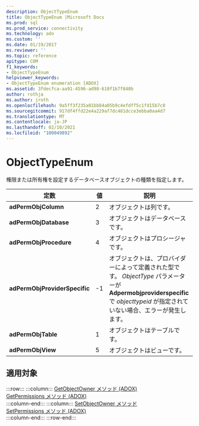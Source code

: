 ```yaml
---
description: ObjectTypeEnum
title: ObjectTypeEnum |Microsoft Docs
ms.prod: sql
ms.prod_service: connectivity
ms.technology: ado
ms.custom: ''
ms.date: 01/19/2017
ms.reviewer: ''
ms.topic: reference
apitype: COM
f1_keywords:
- ObjectTypeEnum
helpviewer_keywords:
- ObjectTypeEnum enumeration [ADOX]
ms.assetid: 3fdecfca-aa91-4596-ad98-610f1b7f840b
author: rothja
ms.author: jroth
ms.openlocfilehash: 9a5ff3f235a01bb84a05b9c4efdff5c1fd15b7c8
ms.sourcegitcommit: 917df4ffd22e4a229af7dc481dcce3ebba0aa4d7
ms.translationtype: MT
ms.contentlocale: ja-JP
ms.lasthandoff: 02/10/2021
ms.locfileid: "100049892"
---
```

# <a name="objecttypeenum"></a>ObjectTypeEnum
権限または所有権を設定するデータベースオブジェクトの種類を指定します。  
  
|定数|値|説明|  
|--------------|-----------|-----------------|  
|**adPermObjColumn**|2|オブジェクトは列です。|  
|**adPermObjDatabase**|3|オブジェクトはデータベースです。|  
|**adPermObjProcedure**|4|オブジェクトはプロシージャです。|  
|**adPermObjProviderSpecific**|-1|オブジェクトは、プロバイダーによって定義された型です。 *ObjectType* パラメーターが **Adpermobjproviderspecific** で *objecttypeid* が指定されていない場合、エラーが発生します。|  
|**adPermObjTable**|1|オブジェクトはテーブルです。|  
|**adPermObjView**|5|オブジェクトはビューです。|  
  
## <a name="applies-to"></a>適用対象  

:::row:::
    :::column:::
        [GetObjectOwner メソッド (ADOX)](./getobjectowner-method-adox.md)  
        [GetPermissions メソッド (ADOX)](./getpermissions-method-adox.md)  
    :::column-end:::
    :::column:::
        [SetObjectOwner メソッド](./setobjectowner-method.md)  
        [SetPermissions メソッド (ADOX)](./setpermissions-method-adox.md)  
    :::column-end:::
:::row-end:::